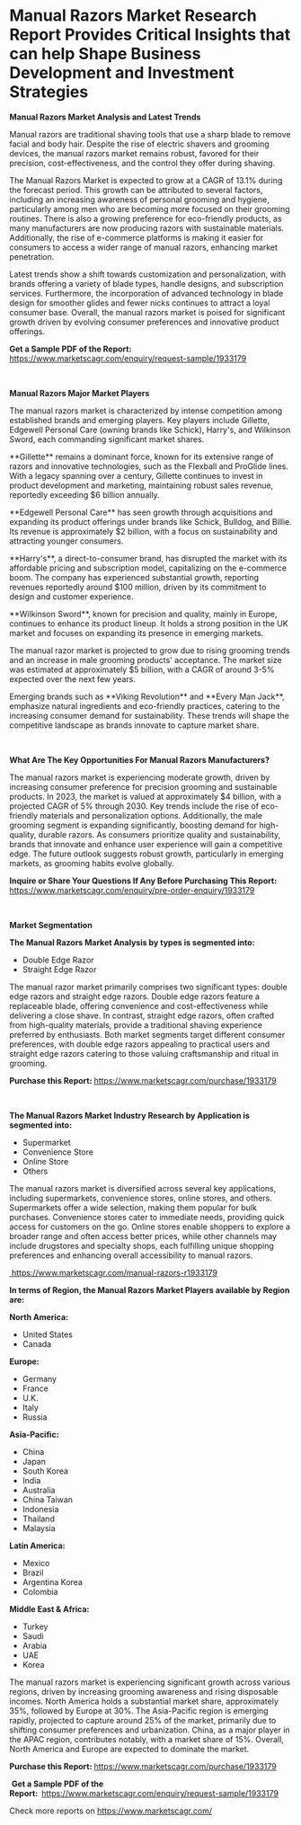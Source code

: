<p><h1>Manual Razors Market Research Report Provides Critical Insights that can help Shape Business Development and Investment Strategies</h1></p><p><strong>Manual Razors Market Analysis and Latest Trends</strong></p>
<p><p>Manual razors are traditional shaving tools that use a sharp blade to remove facial and body hair. Despite the rise of electric shavers and grooming devices, the manual razors market remains robust, favored for their precision, cost-effectiveness, and the control they offer during shaving.</p><p>The Manual Razors Market is expected to grow at a CAGR of 13.1% during the forecast period. This growth can be attributed to several factors, including an increasing awareness of personal grooming and hygiene, particularly among men who are becoming more focused on their grooming routines. There is also a growing preference for eco-friendly products, as many manufacturers are now producing razors with sustainable materials. Additionally, the rise of e-commerce platforms is making it easier for consumers to access a wider range of manual razors, enhancing market penetration.</p><p>Latest trends show a shift towards customization and personalization, with brands offering a variety of blade types, handle designs, and subscription services. Furthermore, the incorporation of advanced technology in blade design for smoother glides and fewer nicks continues to attract a loyal consumer base. Overall, the manual razors market is poised for significant growth driven by evolving consumer preferences and innovative product offerings.</p></p>
<p><strong>Get a Sample PDF of the Report:&nbsp;</strong> <a href="https://www.marketscagr.com/enquiry/request-sample/1933179?utm_campaign=2476&utm_medium=2&utm_source=Github&utm_content=ia&utm_term=04042025&utm_id=manual-razors">https://www.marketscagr.com/enquiry/request-sample/1933179</a></p>
<p>&nbsp;</p>
<p><strong>Manual Razors Major Market Players</strong></p>
<p><p>The manual razors market is characterized by intense competition among established brands and emerging players. Key players include Gillette, Edgewell Personal Care (owning brands like Schick), Harry's, and Wilkinson Sword, each commanding significant market shares. </p><p>**Gillette** remains a dominant force, known for its extensive range of razors and innovative technologies, such as the Flexball and ProGlide lines. With a legacy spanning over a century, Gillette continues to invest in product development and marketing, maintaining robust sales revenue, reportedly exceeding $6 billion annually.</p><p>**Edgewell Personal Care** has seen growth through acquisitions and expanding its product offerings under brands like Schick, Bulldog, and Billie. Its revenue is approximately $2 billion, with a focus on sustainability and attracting younger consumers. </p><p>**Harry's**, a direct-to-consumer brand, has disrupted the market with its affordable pricing and subscription model, capitalizing on the e-commerce boom. The company has experienced substantial growth, reporting revenues reportedly around $100 million, driven by its commitment to design and customer experience.</p><p>**Wilkinson Sword**, known for precision and quality, mainly in Europe, continues to enhance its product lineup. It holds a strong position in the UK market and focuses on expanding its presence in emerging markets.</p><p>The manual razor market is projected to grow due to rising grooming trends and an increase in male grooming products' acceptance. The market size was estimated at approximately $5 billion, with a CAGR of around 3-5% expected over the next few years. </p><p>Emerging brands such as **Viking Revolution** and **Every Man Jack**, emphasize natural ingredients and eco-friendly practices, catering to the increasing consumer demand for sustainability. These trends will shape the competitive landscape as brands innovate to capture market share.</p></p>
<p>&nbsp;</p>
<p><strong>What Are The Key Opportunities For Manual Razors Manufacturers?</strong></p>
<p><p>The manual razors market is experiencing moderate growth, driven by increasing consumer preference for precision grooming and sustainable products. In 2023, the market is valued at approximately $4 billion, with a projected CAGR of 5% through 2030. Key trends include the rise of eco-friendly materials and personalization options. Additionally, the male grooming segment is expanding significantly, boosting demand for high-quality, durable razors. As consumers prioritize quality and sustainability, brands that innovate and enhance user experience will gain a competitive edge. The future outlook suggests robust growth, particularly in emerging markets, as grooming habits evolve globally.</p></p>
<p><strong>Inquire or Share Your Questions If Any Before Purchasing This Report:</strong> <a href="https://www.marketscagr.com/enquiry/pre-order-enquiry/1933179?utm_campaign=2476&utm_medium=2&utm_source=Github&utm_content=ia&utm_term=04042025&utm_id=manual-razors">https://www.marketscagr.com/enquiry/pre-order-enquiry/1933179</a></p>
<p>&nbsp;</p>
<p><strong>Market Segmentation</strong></p>
<p><strong>The Manual Razors Market Analysis by types is segmented into:</strong></p>
<p><ul><li>Double Edge Razor</li><li>Straight Edge Razor</li></ul></p>
<p><p>The manual razor market primarily comprises two significant types: double edge razors and straight edge razors. Double edge razors feature a replaceable blade, offering convenience and cost-effectiveness while delivering a close shave. In contrast, straight edge razors, often crafted from high-quality materials, provide a traditional shaving experience preferred by enthusiasts. Both market segments target different consumer preferences, with double edge razors appealing to practical users and straight edge razors catering to those valuing craftsmanship and ritual in grooming.</p></p>
<p><strong>Purchase this Report:&nbsp;</strong><a href="https://www.marketscagr.com/purchase/1933179?utm_campaign=2476&utm_medium=2&utm_source=Github&utm_content=ia&utm_term=04042025&utm_id=manual-razors">https://www.marketscagr.com/purchase/1933179</a></p>
<p>&nbsp;</p>
<p><strong>The Manual Razors Market Industry Research by Application is segmented into:</strong></p>
<p><ul><li>Supermarket</li><li>Convenience Store</li><li>Online Store</li><li>Others</li></ul></p>
<p><p>The manual razors market is diversified across several key applications, including supermarkets, convenience stores, online stores, and others. Supermarkets offer a wide selection, making them popular for bulk purchases. Convenience stores cater to immediate needs, providing quick access for customers on the go. Online stores enable shoppers to explore a broader range and often access better prices, while other channels may include drugstores and specialty shops, each fulfilling unique shopping preferences and enhancing overall accessibility to manual razors.</p></p>
<p><a href="https://www.marketscagr.com/manual-razors-r1933179?utm_campaign=2476&utm_medium=2&utm_source=Github&utm_content=ia&utm_term=04042025&utm_id=manual-razors">&nbsp;https://www.marketscagr.com/manual-razors-r1933179</a></p>
<p><strong>In terms of Region, the Manual Razors Market Players available by Region are:</strong></p>
<p>
    <p> <strong> North America: </strong>
        <ul>
            <li>United States</li>
            <li>Canada</li>
        </ul>
        </p> 
    <p> <strong> Europe: </strong>
        <ul>
            <li>Germany</li>
            <li>France</li>
            <li>U.K.</li>
            <li>Italy</li>
            <li>Russia</li>
        </ul>
        </p> 
    <p> <strong> Asia-Pacific: </strong>
        <ul>
            <li>China</li>
            <li>Japan</li>
            <li>South Korea</li>
            <li>India</li>
            <li>Australia</li>
            <li>China Taiwan</li>
            <li>Indonesia</li>
            <li>Thailand</li>
            <li>Malaysia</li>
        </ul>
        </p> 
    <p> <strong> Latin America: </strong>
        <ul>
            <li>Mexico</li>
            <li>Brazil</li>
            <li>Argentina Korea</li>
            <li>Colombia</li>
        </ul>
        </p> 
    <p> <strong> Middle East & Africa: </strong>
        <ul>
            <li>Turkey</li>
            <li>Saudi</li>
            <li>Arabia</li>
            <li>UAE</li>
            <li>Korea</li>
        </ul>
    </p>
    </p>
<p><p>The manual razors market is experiencing significant growth across various regions, driven by increasing grooming awareness and rising disposable incomes. North America holds a substantial market share, approximately 35%, followed by Europe at 30%. The Asia-Pacific region is emerging rapidly, projected to capture around 25% of the market, primarily due to shifting consumer preferences and urbanization. China, as a major player in the APAC region, contributes notably, with a market share of 15%. Overall, North America and Europe are expected to dominate the market.</p></p>
<p><strong>Purchase this Report: </strong><a href="https://www.marketscagr.com/purchase/1933179?utm_campaign=2476&utm_medium=2&utm_source=Github&utm_content=ia&utm_term=04042025&utm_id=manual-razors">https://www.marketscagr.com/purchase/1933179</a></p>
<p>&nbsp;<strong>Get a Sample PDF of the Report:&nbsp;&nbsp;</strong><a href="https://www.marketscagr.com/enquiry/request-sample/1933179?utm_campaign=2476&utm_medium=2&utm_source=Github&utm_content=ia&utm_term=04042025&utm_id=manual-razors">https://www.marketscagr.com/enquiry/request-sample/1933179</a></p>
<p><strong></strong></p>
<p>Check more reports on <a href="https://www.marketscagr.com/?utm_campaign=2476&utm_medium=2&utm_source=Github&utm_content=ia&utm_term=04042025&utm_id=manual-razors">https://www.marketscagr.com/</a></p>